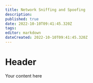 ```yaml
---
title: Network Sniffing and Spoofing
description: 
published: true
date: 2022-10-10T09:41:45.320Z
tags: 
editor: markdown
dateCreated: 2022-10-10T09:41:45.320Z
---
```


# Header
Your content here